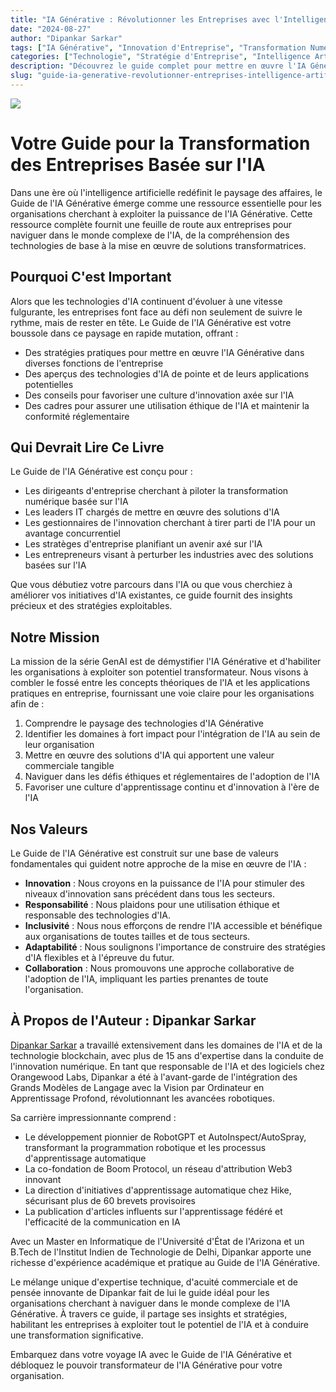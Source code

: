```yaml
---
title: "IA Générative : Révolutionner les Entreprises avec l'Intelligence Artificielle"
date: "2024-08-27"
author: "Dipankar Sarkar"
tags: ["IA Générative", "Innovation d'Entreprise", "Transformation Numérique", "Stratégie IA", "Apprentissage Automatique"]
categories: ["Technologie", "Stratégie d'Entreprise", "Intelligence Artificielle"]
description: "Découvrez le guide complet pour mettre en œuvre l'IA Générative dans votre organisation. Apprenez à tirer parti des technologies d'IA de pointe pour stimuler l'innovation, augmenter l'efficacité et rester en tête dans un paysage d'affaires en rapide évolution."
slug: "guide-ia-generative-revolutionner-entreprises-intelligence-artificielle"
---
```


![](index.png)

# Votre Guide pour la Transformation des Entreprises Basée sur l'IA

Dans une ère où l'intelligence artificielle redéfinit le paysage des affaires, le Guide de l'IA Générative émerge comme une ressource essentielle pour les organisations cherchant à exploiter la puissance de l'IA Générative. Cette ressource complète fournit une feuille de route aux entreprises pour naviguer dans le monde complexe de l'IA, de la compréhension des technologies de base à la mise en œuvre de solutions transformatrices.

## Pourquoi C'est Important

Alors que les technologies d'IA continuent d'évoluer à une vitesse fulgurante, les entreprises font face au défi non seulement de suivre le rythme, mais de rester en tête. Le Guide de l'IA Générative est votre boussole dans ce paysage en rapide mutation, offrant :

- Des stratégies pratiques pour mettre en œuvre l'IA Générative dans diverses fonctions de l'entreprise
- Des aperçus des technologies d'IA de pointe et de leurs applications potentielles
- Des conseils pour favoriser une culture d'innovation axée sur l'IA
- Des cadres pour assurer une utilisation éthique de l'IA et maintenir la conformité réglementaire

## Qui Devrait Lire Ce Livre

Le Guide de l'IA Générative est conçu pour :

- Les dirigeants d'entreprise cherchant à piloter la transformation numérique basée sur l'IA
- Les leaders IT chargés de mettre en œuvre des solutions d'IA
- Les gestionnaires de l'innovation cherchant à tirer parti de l'IA pour un avantage concurrentiel
- Les stratèges d'entreprise planifiant un avenir axé sur l'IA
- Les entrepreneurs visant à perturber les industries avec des solutions basées sur l'IA

Que vous débutiez votre parcours dans l'IA ou que vous cherchiez à améliorer vos initiatives d'IA existantes, ce guide fournit des insights précieux et des stratégies exploitables.

## Notre Mission

La mission de la série GenAI est de démystifier l'IA Générative et d'habiliter les organisations à exploiter son potentiel transformateur. Nous visons à combler le fossé entre les concepts théoriques de l'IA et les applications pratiques en entreprise, fournissant une voie claire pour les organisations afin de :

1. Comprendre le paysage des technologies d'IA Générative
2. Identifier les domaines à fort impact pour l'intégration de l'IA au sein de leur organisation
3. Mettre en œuvre des solutions d'IA qui apportent une valeur commerciale tangible
4. Naviguer dans les défis éthiques et réglementaires de l'adoption de l'IA
5. Favoriser une culture d'apprentissage continu et d'innovation à l'ère de l'IA

## Nos Valeurs

Le Guide de l'IA Générative est construit sur une base de valeurs fondamentales qui guident notre approche de la mise en œuvre de l'IA :

- **Innovation** : Nous croyons en la puissance de l'IA pour stimuler des niveaux d'innovation sans précédent dans tous les secteurs.
- **Responsabilité** : Nous plaidons pour une utilisation éthique et responsable des technologies d'IA.
- **Inclusivité** : Nous nous efforçons de rendre l'IA accessible et bénéfique aux organisations de toutes tailles et de tous secteurs.
- **Adaptabilité** : Nous soulignons l'importance de construire des stratégies d'IA flexibles et à l'épreuve du futur.
- **Collaboration** : Nous promouvons une approche collaborative de l'adoption de l'IA, impliquant les parties prenantes de toute l'organisation.

## À Propos de l'Auteur : Dipankar Sarkar

[Dipankar Sarkar](https://www.dipankar.name) a travaillé extensivement dans les domaines de l'IA et de la technologie blockchain, avec plus de 15 ans d'expertise dans la conduite de l'innovation numérique. En tant que responsable de l'IA et des logiciels chez Orangewood Labs, Dipankar a été à l'avant-garde de l'intégration des Grands Modèles de Langage avec la Vision par Ordinateur en Apprentissage Profond, révolutionnant les avancées robotiques.

Sa carrière impressionnante comprend :

- Le développement pionnier de RobotGPT et AutoInspect/AutoSpray, transformant la programmation robotique et les processus d'apprentissage automatique
- La co-fondation de Boom Protocol, un réseau d'attribution Web3 innovant
- La direction d'initiatives d'apprentissage automatique chez Hike, sécurisant plus de 60 brevets provisoires
- La publication d'articles influents sur l'apprentissage fédéré et l'efficacité de la communication en IA

Avec un Master en Informatique de l'Université d'État de l'Arizona et un B.Tech de l'Institut Indien de Technologie de Delhi, Dipankar apporte une richesse d'expérience académique et pratique au Guide de l'IA Générative.

Le mélange unique d'expertise technique, d'acuité commerciale et de pensée innovante de Dipankar fait de lui le guide idéal pour les organisations cherchant à naviguer dans le monde complexe de l'IA Générative. À travers ce guide, il partage ses insights et stratégies, habilitant les entreprises à exploiter tout le potentiel de l'IA et à conduire une transformation significative.

Embarquez dans votre voyage IA avec le Guide de l'IA Générative et débloquez le pouvoir transformateur de l'IA Générative pour votre organisation.